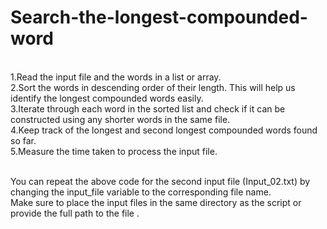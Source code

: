 # Search-the-longest-compounded-word
<br>1.Read the input file and the words in a list or array.
<br>2.Sort the words in descending order of their length. This will help us identify the longest compounded words easily.
<br>3.Iterate through each word in the sorted list and check if it can be constructed using any shorter words in the same file.
<br>4.Keep track of the longest and second longest compounded words found so far.
<br>5.Measure the time taken to process the input file.

<br>You can repeat the above code for the second input file (Input_02.txt) by changing the input_file variable to the corresponding file name.
<br>Make sure to place the input files in the same directory as the script or provide the full path to the file .
